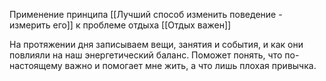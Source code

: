 Применение принципа [[Лучший способ изменить поведение - измерить его]] к проблеме отдыха [[Отдых важен]]

На протяжении дня записываем вещи, занятия и события, и как они повлияли на наш энергетический баланс. Поможет понять, что по-настоящему важно и помогает мне жить, а что лишь плохая привычка.

